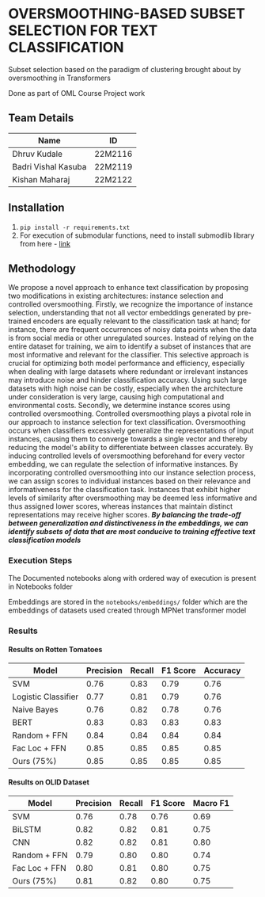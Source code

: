 # OVERSMOOTHING-BASED SUBSET SELECTION FOR TEXT CLASSIFICATION

Subset selection based on the paradigm of clustering brought about by oversmoothing in Transformers 

Done as part of OML Course Project work

## Team Details

| Name                  | ID       |
|-----------------------|----------|
| Dhruv Kudale          | 22M2116  |
| Badri Vishal Kasuba   | 22M2119  |
| Kishan Maharaj        | 22M2122  |

## Installation

1. ```pip install -r requirements.txt```
2. For execution of submodular functions, need to install submodlib library from here - [link](https://github.com/decile-team/submodlib)


## Methodology

We propose a novel approach to enhance text classification by proposing two modifications in existing architectures: instance selection and controlled oversmoothing. Firstly, we recognize the importance of instance selection, understanding that not all vector embeddings generated by pre-trained encoders are equally relevant to the classification task at hand; for instance, there are frequent occurrences of noisy data points when the data is from social media or other unregulated sources. Instead of relying on the entire dataset for training, we aim to identify a subset of instances that are most informative and relevant for the classifier. This selective approach is crucial for optimizing both model performance and efficiency, especially when dealing with large datasets where redundant or irrelevant instances may introduce noise and hinder classification accuracy. Using such large datasets with high noise can be costly, especially when the architecture under consideration is very large, causing high computational and environmental costs. Secondly, we determine instance scores using controlled oversmoothing. Controlled oversmoothing plays a pivotal role in our approach to instance selection for text classification. Oversmoothing occurs when classifiers excessively generalize the representations of input instances, causing them to converge towards a single vector and thereby reducing the model's ability to differentiate between classes accurately. By inducing controlled levels of oversmoothing beforehand for every vector embedding, we can regulate the selection of informative instances. By incorporating controlled oversmoothing into our instance selection process, we can assign scores to individual instances based on their relevance and informativeness for the classification task. Instances that exhibit higher levels of similarity after oversmoothing may be deemed less informative and thus assigned lower scores, whereas instances that maintain distinct representations may receive higher scores. ***By balancing the trade-off between generalization and distinctiveness in the embeddings, we can identify subsets of data that are most conducive to training effective text classification models***


### Execution Steps

The Documented notebooks along with ordered way of execution is present in Notebooks folder

Embeddings are stored in the ```notebooks/embeddings/``` folder which are the embeddings of datasets used created through MPNet transformer model


### Results

#### Results on Rotten Tomatoes

| Model               | Precision | Recall | F1 Score | Accuracy |
|---------------------|-----------|--------|----------|----------|
| SVM                 | 0.76      | 0.83   | 0.79     | 0.76     |
| Logistic Classifier | 0.77      | 0.81   | 0.79     | 0.76     |
| Naive Bayes         | 0.76      | 0.82   | 0.78     | 0.76     |
| BERT                | 0.83      | 0.83   | 0.83     | 0.83     |
| Random + FFN        | 0.84      | 0.84   | 0.84     | 0.84     |
| Fac Loc + FFN       | 0.85      | 0.85   | 0.85     | 0.85     |
| Ours (75%)          | 0.85      | 0.85   | 0.85     | 0.85     |

#### Results on OLID Dataset

| Model               | Precision | Recall | F1 Score | Macro F1 |
|---------------------|-----------|--------|----------|----------|
| SVM                 | 0.76      | 0.78   | 0.76     | 0.69     |
| BiLSTM              | 0.82      | 0.82   | 0.81     | 0.75     |
| CNN                 | 0.82      | 0.82   | 0.81     | 0.80     |
| Random + FFN        | 0.79      | 0.80   | 0.80     | 0.74     |
| Fac Loc + FFN       | 0.80      | 0.81   | 0.80     | 0.75     |
| Ours (75%)          | 0.81      | 0.82   | 0.80     | 0.75     |


